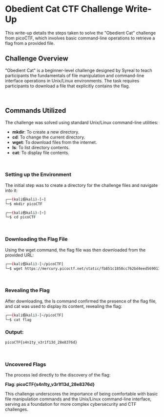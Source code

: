 # Obedient Cat CTF Challenge Write-Up

This write-up details the steps taken to solve the "Obedient Cat" challenge from picoCTF, which involves basic command-line operations to retrieve a flag from a provided file.

## Challenge Overview

"Obedient Cat" is a beginner-level challenge designed by Syreal to teach participants the fundamentals of file manipulation and command-line interface operations in Unix/Linux environments. The task requires participants to download a file that explicitly contains the flag.

<br>

## Commands Utilized

The challenge was solved using standard Unix/Linux command-line utilities:
- **mkdir**: To create a new directory.
- **cd**: To change the current directory.
- **wget**: To download files from the internet.
- **ls**: To list directory contents.
- **cat**: To display file contents.

<br>

### Setting up the Environment

The initial step was to create a directory for the challenge files and navigate into it:

```bash
┌──(kali㉿kali)-[~]
└─$ mkdir picoCTF

┌──(kali㉿kali)-[~]
└─$ cd picoCTF
```

<br>

### Downloading the Flag File

Using the wget command, the flag file was then downloaded from the provided URL:

```bash
┌──(kali㉿kali)-[~/picoCTF]
└─$ wget https://mercury.picoctf.net/static/fb851c1858cc762bd4eed569013d7f00/flag
```

<br>

### Revealing the Flag
After downloading, the ls command confirmed the presence of the flag file, and cat was used to display its content, revealing the flag:

```bash
┌──(kali㉿kali)-[~/picoCTF]
└─$ cat flag
```

### Output:

```bash
picoCTF{s4n1ty_v3r1f13d_28e8376d}
```
<br>

### Uncovered Flags
The process led directly to the discovery of the flag:

**Flag: picoCTF{s4n1ty_v3r1f13d_28e8376d}**

This challenge underscores the importance of being comfortable with basic file manipulation commands and the Unix/Linux command-line interface, serving as a foundation for more complex cybersecurity and CTF challenges.
